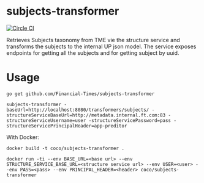 # subjects-transformer

[![Circle CI](https://circleci.com/gh/Financial-Times/subjects-transformer/tree/master.png?style=shield)](https://circleci.com/gh/Financial-Times/subjects-transformer/tree/master)

Retrieves Subjects taxonomy from TME vie the structure service and transforms the subjects to the internal UP json model.
The service exposes endpoints for getting all the subjects and for getting subject by uuid.

# Usage
`go get github.com/Financial-Times/subjects-transformer`

`subjects-transformer -baseUrl=http://localhost:8080/transformers/subjects/ -structureServiceBaseUrl=http://metadata.internal.ft.com:83 -structureServiceUsername=user -structureServicePassword=pass -structureServicePrincipalHeader=app-preditor`

With Docker:

`docker build -t coco/subjects-transformer .`

`docker run -ti --env BASE_URL=<base url> --env STRUCTURE_SERVICE_BASE_URL=<structure service url> --env USER=<user> --env PASS=<pass> --env PRINCIPAL_HEADER=<header> coco/subjects-transformer`
